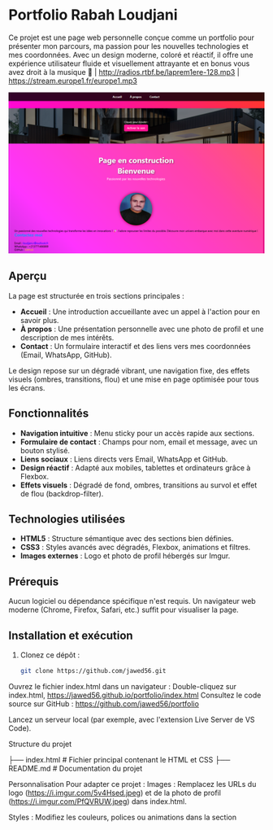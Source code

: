# Portfolio Rabah Loudjani

Ce projet est une page web personnelle conçue comme un portfolio pour présenter mon parcours, ma passion pour les nouvelles technologies et mes coordonnées. Avec un design moderne, coloré et réactif, il offre une expérience utilisateur fluide et visuellement attrayante et en bonus vous avez droit à la musique &#127925; | http://radios.rtbf.be/laprem1ere-128.mp3 | https://stream.europe1.fr/europe1.mp3

![Capture d'écran](screenshot.png)

## Aperçu

La page est structurée en trois sections principales :
- **Accueil** : Une introduction accueillante avec un appel à l'action pour en savoir plus.
- **À propos** : Une présentation personnelle avec une photo de profil et une description de mes intérêts.
- **Contact** : Un formulaire interactif et des liens vers mes coordonnées (Email, WhatsApp, GitHub).

Le design repose sur un dégradé vibrant, une navigation fixe, des effets visuels (ombres, transitions, flou) et une mise en page optimisée pour tous les écrans.

## Fonctionnalités

- **Navigation intuitive** : Menu sticky pour un accès rapide aux sections.
- **Formulaire de contact** : Champs pour nom, email et message, avec un bouton stylisé.
- **Liens sociaux** : Liens directs vers Email, WhatsApp et GitHub.
- **Design réactif** : Adapté aux mobiles, tablettes et ordinateurs grâce à Flexbox.
- **Effets visuels** : Dégradé de fond, ombres, transitions au survol et effet de flou (backdrop-filter).

## Technologies utilisées

- **HTML5** : Structure sémantique avec des sections bien définies.
- **CSS3** : Styles avancés avec dégradés, Flexbox, animations et filtres.
- **Images externes** : Logo et photo de profil hébergés sur Imgur.

## Prérequis

Aucun logiciel ou dépendance spécifique n'est requis. Un navigateur web moderne (Chrome, Firefox, Safari, etc.) suffit pour visualiser la page.

## Installation et exécution

1. Clonez ce dépôt :
   ```bash
   git clone https://github.com/jawed56.git

Ouvrez le fichier index.html dans un navigateur : 
Double-cliquez sur index.html, https://jawed56.github.io/portfolio/index.html
Consultez le code source sur GitHub : https://github.com/jawed56/portfolio



Lancez un serveur local (par exemple, avec l'extension Live Server de VS Code).

Structure du projet

├── index.html       # Fichier principal contenant le HTML et CSS
├── README.md        # Documentation du projet

Personnalisation
Pour adapter ce projet :
Images : Remplacez les URLs du logo (https://i.imgur.com/5v4Hsed.jpeg) et de la photo de profil (https://i.imgur.com/PfQVRUW.jpeg) dans index.html.

Styles : Modifiez les couleurs, polices ou animations dans la section <style> de index.html.

Contenu : Mettez à jour le texte des sections #home, #about et #contact.

Formulaire : Connectez le formulaire à un backend (par exemple, JavaScript ou Formspree) pour gérer les soumissions.

Démo
Consultez le site live ici : https://jawed56.github.io/
Consultez le code source sur GitHub : https://github.com/jawed56/
Captures d'écran
Auteur
Rabah Loudjani
Email : loudjani.r@gmail.com (mailto:loudjani.r@gmail.com)
WhatsApp : +213771466869
GitHub : jawed56

De la Musique pour votre confort : http://radios.rtbf.be/laprem1ere-128.mp3

Contribution
Ce projet est personnel, mais les suggestions sont les bienvenues ! Pour contribuer, ouvrez une issue ou une pull request sur le dépôt GitHub.
Licence
© 2025 Rabah Loudjani. Ce projet est destiné à un usage personnel. Vous pouvez le modifier pour vos propres besoins, mais veuillez respecter les droits d'auteur pour toute utilisation commerciale.
